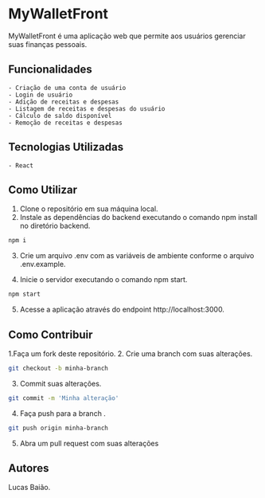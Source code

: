 # MyWalletFront

MyWalletFront é uma aplicação web que permite aos usuários gerenciar suas finanças pessoais.

## Funcionalidades
    - Criação de uma conta de usuário
    - Login de usuário
    - Adição de receitas e despesas
    - Listagem de receitas e despesas do usuário
    - Cálculo de saldo disponível
    - Remoção de receitas e despesas

## Tecnologias Utilizadas

    - React

## Como Utilizar

1. Clone o repositório em sua máquina local.
2. Instale as dependências do backend executando o comando npm install no diretório backend.

```bash
npm i
```

3. Crie um arquivo .env com as variáveis de ambiente conforme o arquivo .env.example.

4. Inicie o servidor executando o comando npm start.

```bash
npm start
```

5. Acesse a aplicação através do endpoint http://localhost:3000.

## Como Contribuir

1.Faça um fork deste repositório.
2. Crie uma branch com suas alterações.

```bash
git checkout -b minha-branch
```

3. Commit suas alterações.

```bash
git commit -m 'Minha alteração'
```

4. Faça push para a branch .
 
```bash
git push origin minha-branch
```

5. Abra um pull request com suas alterações

## Autores
Lucas Baião.
